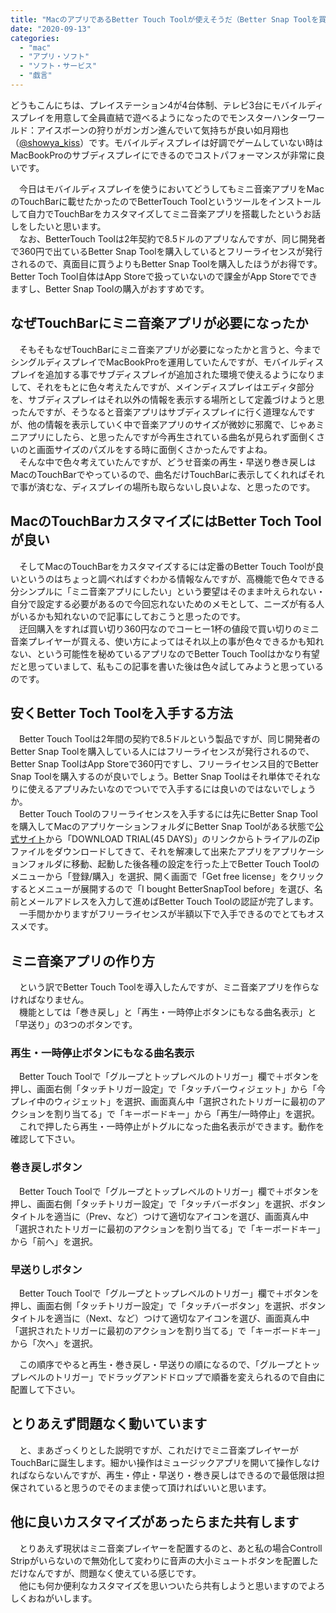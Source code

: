 ```yaml
---
title: "MacのアプリであるBetter Touch Toolが使えそうだ（Better Snap Toolを買ってお金を節約）"
date: "2020-09-13"
categories: 
  - "mac"
  - "アプリ・ソフト"
  - "ソフト・サービス"
  - "戯言"
---
```


どうもこんにちは、プレイステーション4が4台体制、テレビ3台にモバイルディスプレイを用意して全員直結で遊べるようになったのでモンスターハンターワールド：アイスボーンの狩りがガンガン進んでいて気持ちが良い如月翔也（[@showya\_kiss](http://twitter.com/showya_kiss)）です。モバイルディスプレイは好調でゲームしていない時はMacBookProのサブディスプレイにできるのでコストパフォーマンスが非常に良いです。  
  
　今日はモバイルディスプレイを使うにおいてどうしてもミニ音楽アプリをMacのTouchBarに載せたかったのでBetterTouch Toolというツールをインストールして自力でTouchBarをカスタマイズしてミニ音楽アプリを搭載したというお話しをしたいと思います。  
　なお、BetterTouch Toolは2年契約で8.5ドルのアプリなんですが、同じ開発者で360円で出ているBetter Snap Toolを購入しているとフリーライセンスが発行されるので、真面目に買うよりもBetter Snap Toolを購入したほうがお得です。Better Toch Tool自体はApp Storeで扱っていないので課金がApp Storeでできますし、Better Snap Toolの購入がおすすめです。  

## なぜTouchBarにミニ音楽アプリが必要になったか

　そもそもなぜTouchBarにミニ音楽アプリが必要になったかと言うと、今までシングルディスプレイでMacBookProを運用していたんですが、モバイルディスプレイを追加する事でサブディスプレイが追加された環境で使えるようになりまして、それをもとに色々考えたんですが、メインディスプレイはエディタ部分を、サブディスプレイはそれ以外の情報を表示する場所として定義づけようと思ったんですが、そうなると音楽アプリはサブディスプレイに行く道理なんですが、他の情報を表示していく中で音楽アプリのサイズが微妙に邪魔で、じゃあミニアプリにしたら、と思ったんですが今再生されている曲名が見られず面倒くさいのと画面サイズのパズルをする時に面倒くさかったんですよね。  
　そんな中で色々考えていたんですが、どうせ音楽の再生・早送り巻き戻しはMacのTouchBarでやっているので、曲名だけTouchBarに表示してくれればそれで事が済むな、ディスプレイの場所も取らないし良いよな、と思ったのです。  

## MacのTouchBarカスタマイズにはBetter Toch Toolが良い

　そしてMacのTouchBarをカスタマイズするには定番のBetter Touch Toolが良いというのはちょっと調べればすぐわかる情報なんですが、高機能で色々できる分シンプルに「ミニ音楽アプリにしたい」という要望はそのまま叶えられない・自分で設定する必要があるので今回忘れないためのメモとして、ニーズが有る人がいるかも知れないので記事にしておこうと思ったのです。  
　迂回購入をすれば買い切り360円なのでコーヒー1杯の値段で買い切りのミニ音楽プレイヤーが買える、使い方によってはそれ以上の事が色々できるかも知れない、という可能性を秘めているアプリなのでBetter Touch Toolはかなり有望だと思っていまして、私もこの記事を書いた後は色々試してみようと思っているのです。  

## 安くBetter Toch Toolを入手する方法

　Better Touch Toolは2年間の契約で8.5ドルという製品ですが、同じ開発者のBetter Snap Toolを購入している人にはフリーライセンスが発行されるので、Better Snap ToolはApp Storeで360円ですし、フリーライセンス目的でBetter Snap Toolを購入するのが良いでしょう。Better Snap Toolはそれ単体でそれなりに使えるアプリみたいなのでついでで入手するには良いのではないでしょうか。  
　Better Touch Toolのフリーライセンスを入手するには先にBetter Snap Toolを購入してMacのアプリケーションフォルダにBetter Snap Toolがある状態で[公式サイト](https://folivora.ai/)から「DOWNLOAD TRIAL(45 DAYS)」のリンクからトライアルのZipファイルをダウンロードしてきて、それを解凍して出来たアプリをアプリケーションフォルダに移動、起動した後各種の設定を行った上でBetter Touch Toolのメニューから「登録/購入」を選択、開く画面で「Get free license」をクリックするとメニューが展開するので「I bought BetterSnapTool before」を選び、名前とメールアドレスを入力して進めばBetter Touch Toolの認証が完了します。  
　一手間かかりますがフリーライセンスが半額以下で入手できるのでとてもオススメです。  

## ミニ音楽アプリの作り方

　という訳でBetter Touch Toolを導入したんですが、ミニ音楽アプリを作らなければなりません。  
　機能としては「巻き戻し」と「再生・一時停止ボタンにもなる曲名表示」と「早送り」の3つのボタンです。  

### 再生・一時停止ボタンにもなる曲名表示

　Better Touch Toolで「グループとトップレベルのトリガー」欄で＋ボタンを押し、画面右側「タッチトリガー設定」で「タッチバーウィジェット」から「今プレイ中のウィジェット」を選択、画面真ん中「選択されたトリガーに最初のアクションを割り当てる」で「キーボードキー」から「再生/一時停止」を選択。  
　これで押したら再生・一時停止がトグルになった曲名表示ができます。動作を確認して下さい。  

### 巻き戻しボタン

　Better Touch Toolで「グループとトップレベルのトリガー」欄で＋ボタンを押し、画面右側「タッチトリガー設定」で「タッチバーボタン」を選択、ボタンタイトルを適当に（Prev、など）つけて適切なアイコンを選び、画面真ん中「選択されたトリガーに最初のアクションを割り当てる」で「キーボードキー」から「前へ」を選択。  

### 早送りしボタン

　Better Touch Toolで「グループとトップレベルのトリガー」欄で＋ボタンを押し、画面右側「タッチトリガー設定」で「タッチバーボタン」を選択、ボタンタイトルを適当に（Next、など）つけて適切なアイコンを選び、画面真ん中「選択されたトリガーに最初のアクションを割り当てる」で「キーボードキー」から「次へ」を選択。  
  
　この順序でやると再生・巻き戻し・早送りの順になるので、「グループとトップレベルのトリガー」でドラッグアンドドロップで順番を変えられるので自由に配置して下さい。  

## とりあえず問題なく動いています

　と、まあざっくりとした説明ですが、これだけでミニ音楽プレイヤーがTouchBarに誕生します。細かい操作はミュージックアプリを開いて操作しなければならないんですが、再生・停止・早送り・巻き戻しはできるので最低限は担保されていると思うのでそのまま使って頂ければいいと思います。  

## 他に良いカスタマイズがあったらまた共有します

　とりあえず現状はミニ音楽プレイヤーを配置するのと、あと私の場合Controll Stripがいらないので無効化して変わりに音声の大小ミュートボタンを配置しただけなんですが、問題なく使えている感じです。  
　他にも何か便利なカスタマイズを思いついたら共有しようと思いますのでよろしくおねがいします。
